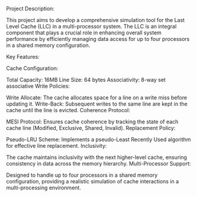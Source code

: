 Project Description:

This project aims to develop a comprehensive simulation tool for the Last Level Cache (LLC) in a multi-processor system. The LLC is an integral component that plays a crucial role in enhancing overall system performance by efficiently managing data access for up to four processors in a shared memory configuration.

Key Features:

Cache Configuration:

Total Capacity: 16MB
Line Size: 64 bytes
Associativity: 8-way set associative
Write Policies:

Write Allocate: The cache allocates space for a line on a write miss before updating it.
Write-Back: Subsequent writes to the same line are kept in the cache until the line is evicted.
Coherence Protocol:

MESI Protocol: Ensures cache coherence by tracking the state of each cache line (Modified, Exclusive, Shared, Invalid).
Replacement Policy:

Pseudo-LRU Scheme: Implements a pseudo-Least Recently Used algorithm for effective line replacement.
Inclusivity:

The cache maintains inclusivity with the next higher-level cache, ensuring consistency in data across the memory hierarchy.
Multi-Processor Support:

Designed to handle up to four processors in a shared memory configuration, providing a realistic simulation of cache interactions in a multi-processing environment.
